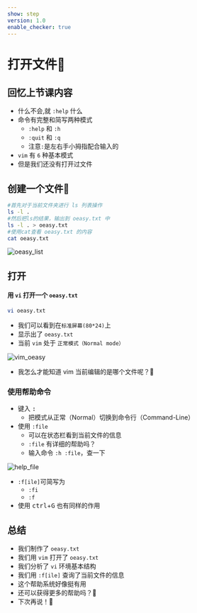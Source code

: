 ```yaml
---
show: step
version: 1.0
enable_checker: true
---
```


# 打开文件🔖

## 回忆上节课内容

- 什么不会,就 `:help` 什么
- 命令有完整和简写两种模式
	- `:help` 和 `:h`
	- `:quit` 和 `:q`
	- 注意`:`是左右手小拇指配合输入的
- `vim` 有 `6` 种基本模式
- 但是我们还没有打开过文件

## 创建一个文件📒

```bash
#首先对于当前文件夹进行 ls 列表操作
ls -l .
#然后把ls的结果，输出到 oeasy.txt 中
ls -l . > oeasy.txt
#使用cat查看 oeasy.txt 的内容 
cat oeasy.txt
```

![oeasy_list](https://labfile.oss.aliyuncs.com/courses/2840/oeasy_list.png)

## 打开

#### 用 `vi` 打开一个 `oeasy.txt`

```bash
vi oeasy.txt
```

- 我们可以看到在`标准屏幕(80*24)`上
- 显示出了 `oeasy.txt`
- 当前 `vim` 处于 `正常模式（Normal mode）`
 
![vim_oeasy](https://labfile.oss.aliyuncs.com/courses/2840/vim_oeasy.png)

- 我怎么才能知道 vim 当前编辑的是哪个文件呢？🤔


### 使用帮助命令

- 键入 <kbd>:</kbd>
	- 把模式从正常（Normal）切换到命令行（Command-Line）
- 使用 `:file`
	- 可以在状态栏看到当前文件的信息
	- `:file` 有详细的帮助吗？
	- 输入命令 `:h :file`，查一下

![help_file](https://labfile.oss.aliyuncs.com/courses/2840/help_file.png)


-  `:f[ile]`可简写为
	-  `:fi` 
	-  `:f`
- 使用 <kbd>ctrl</kbd>+<kbd>G</kbd> 也有同样的作用


## 总结

- 我们制作了 `oeasy.txt` 
- 我们用 `vim` 打开了 `oeasy.txt`
- 我们分析了 `vi` 环境基本结构
- 我们用 `:f[ile]` 查询了当前文件的信息
- 这个帮助系统好像挺有用
- 还可以获得更多的帮助吗？🤔
- 下次再说！👋